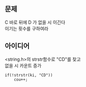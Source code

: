 ## 문제
C 바로 뒤에 D 가 없을 시 이긴다  
이기는 횟수를 구하여라  

## 아이디어
<string.h>의 strstr함수로 "CD"를 찾고  
없을 시 카운트 증가  
```
if(!strstr(ki, "CD"))
	cou++;
```
